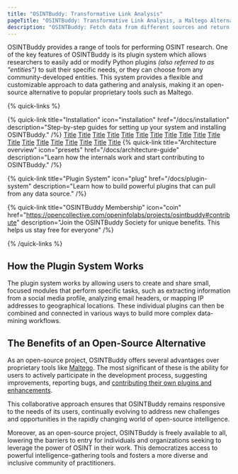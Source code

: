```yaml
---
title: "OSINTBuddy: Transformative Link Analysis"
pageTitle: "OSINTBuddy: Transformative Link Analysis, a Maltego Alternative"
description: "OSINTBuddy: Fetch data from different sources and return the results as visual entities that you can explore step-by-step. The Open-Source Link Analysis Solution."
---
```




OSINTBuddy provides a range of tools for performing OSINT research. One of the key features of OSINTBuddy is its plugin system which allows researchers to easily add or modify Python plugins _(also referred to as "entities")_ to suit their specific needs, or they can choose from any community-developed entities. This system provides a flexible and customizable approach to data gathering and analysis, making it an open-source alternative to popular proprietary tools such as Maltego.

{% quick-links %}

{% quick-link title="Installation" icon="installation" href="/docs/installation" description="Step-by-step guides for setting up your system and installing OSINTBuddy." /%}
[Title](index.md) [Title](docs/writing-plugins.md) [Title](docs/understanding-osintbuddy.md) [Title](docs/transforms-api.md) [Title](docs/transforms.md) [Title](docs/settings-api.md) [Title](docs/registry-api.md) [Title](docs/project-graphs.md) [Title](docs/plugins-api.md) [Title](docs/plugin-system.md) [Title](docs/plugin-recipes.md) [Title](docs/how-to-contribute.md) [Title](docs/entities.md) [Title](docs/entities-api.md) [Title](docs/architecture-guide.md) [Title](docs/intro/roadmap.md) [Title](docs/intro/getting-started.md) [Title](docs/intro) [Title](docs/intro/installation.md)
{% quick-link title="Architecture overview" icon="presets" href="/docs/architecture-guide" description="Learn how the internals work and start contributing to OSINTBuddy." /%}

{% quick-link title="Plugin System" icon="plug" href="/docs/plugin-system" description="Learn how to build powerful plugins that can pull from any data source." /%}

{% quick-link title="OSINTBuddy Membership" icon="coin" href="https://opencollective.com/openinfolabs/projects/osintbuddy#contribute" description="Join the OSINTBuddy Society for unique benefits. This helps us stay free for everyone" /%}


{% /quick-links %}


## How the Plugin System Works

The plugin system works by allowing users to create and share small, focused modules that perform specific tasks, such as extracting information from a social media profile, analyzing email headers, or mapping IP addresses to geographical locations. These individual plugins can then be combined and connected in various ways to build more complex data-mining workflows.


## The Benefits of an Open-Source Alternative

As an open-source project, OSINTBuddy offers several advantages over proprietary tools like [Maltego](https://www.maltego.com/). The most significant of these is the ability for users to actively participate in the development process, suggesting improvements, reporting bugs, and [contributing their own plugins and enhancements](/docs/registry-api).

This collaborative approach ensures that OSINTBuddy remains responsive to the needs of its users, continually evolving to address new challenges and opportunities in the rapidly changing world of open-source intelligence.

Moreover, as an open-source project, OSINTBuddy is freely available to all, lowering the barriers to entry for individuals and organizations seeking to leverage the power of OSINT in their work. This democratizes access to powerful intelligence-gathering tools and fosters a more diverse and inclusive community of practitioners.

